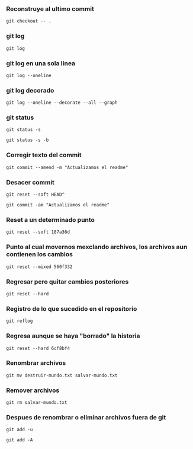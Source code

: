 ### Reconstruye al ultimo commit
```
git checkout -- .
```
### git log
```
git log
```
### git log en una sola linea 
```
git log --oneline 
```
### git log decorado
```
git log --oneline --decorate --all --graph
```
### git status
```
git status -s
```
```
git status -s -b
```
### Corregir texto del commit
```
git commit --amend -m "Actualizamos el readme"
```
### Desacer commit
```
git reset --soft HEAD^
```
```
git commit -am "Actualizamos el readme"
```
### Reset a un determinado punto
```
git reset --soft 187a36d
```
### Punto al cual movernos mexclando archivos, los archivos aun contienen los cambios
```
git reset --mixed 560f332 
```
### Regresar pero quitar cambios posteriores
```
git reset --hard
```
### Registro de lo que sucedido en el repositorio
```
git reflog
```
### Regresa aunque se haya "borrado" la historia
```
git reset --hard 6cf8bf4
```
### Renombrar archivos
```
git mv destruir-mundo.txt salvar-mundo.txt
```
### Remover archivos
```
git rm salvar-mundo.txt
```
### Despues de renombrar o eliminar archivos fuera de git
```
git add -u
```
```
git add -A
```
